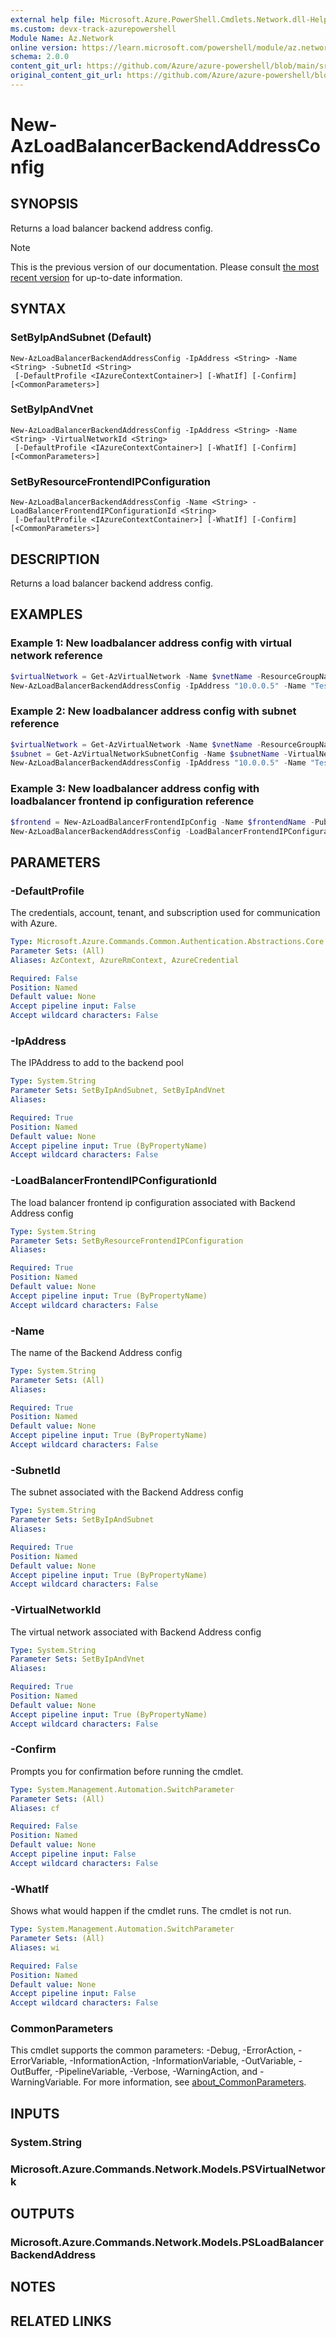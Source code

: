 ```yaml
---
external help file: Microsoft.Azure.PowerShell.Cmdlets.Network.dll-Help.xml
ms.custom: devx-track-azurepowershell
Module Name: Az.Network
online version: https://learn.microsoft.com/powershell/module/az.network/new-azloadbalancerbackendaddressconfig
schema: 2.0.0
content_git_url: https://github.com/Azure/azure-powershell/blob/main/src/Network/Network/help/New-AzLoadBalancerBackendAddressConfig.md
original_content_git_url: https://github.com/Azure/azure-powershell/blob/main/src/Network/Network/help/New-AzLoadBalancerBackendAddressConfig.md
---
```


# New-AzLoadBalancerBackendAddressConfig

## SYNOPSIS
Returns a load balancer backend address config.

> [!NOTE]
>This is the previous version of our documentation. Please consult [the most recent version](/powershell/module/az.network/new-azloadbalancerbackendaddressconfig) for up-to-date information.

## SYNTAX

### SetByIpAndSubnet (Default)
```
New-AzLoadBalancerBackendAddressConfig -IpAddress <String> -Name <String> -SubnetId <String>
 [-DefaultProfile <IAzureContextContainer>] [-WhatIf] [-Confirm] [<CommonParameters>]
```

### SetByIpAndVnet
```
New-AzLoadBalancerBackendAddressConfig -IpAddress <String> -Name <String> -VirtualNetworkId <String>
 [-DefaultProfile <IAzureContextContainer>] [-WhatIf] [-Confirm] [<CommonParameters>]
```

### SetByResourceFrontendIPConfiguration
```
New-AzLoadBalancerBackendAddressConfig -Name <String> -LoadBalancerFrontendIPConfigurationId <String>
 [-DefaultProfile <IAzureContextContainer>] [-WhatIf] [-Confirm] [<CommonParameters>]
```

## DESCRIPTION
Returns a load balancer backend address config.

## EXAMPLES

### Example 1: New loadbalancer address config with virtual network reference
```powershell
$virtualNetwork = Get-AzVirtualNetwork -Name $vnetName -ResourceGroupName $resourceGroup
New-AzLoadBalancerBackendAddressConfig -IpAddress "10.0.0.5" -Name "TestVNetRef" -VirtualNetworkId $virtualNetwork.Id
```
### Example 2: New loadbalancer address config with subnet reference
```powershell
$virtualNetwork = Get-AzVirtualNetwork -Name $vnetName -ResourceGroupName $resourceGroup
$subnet = Get-AzVirtualNetworkSubnetConfig -Name $subnetName -VirtualNetwork $virtualNetwork
New-AzLoadBalancerBackendAddressConfig -IpAddress "10.0.0.5" -Name "TestVNetRef" -SubnetId $subnet.Id
```

### Example 3: New loadbalancer address config with loadbalancer frontend ip configuration reference
```powershell
$frontend = New-AzLoadBalancerFrontendIpConfig -Name $frontendName -PublicIpAddress $publicip
New-AzLoadBalancerBackendAddressConfig -LoadBalancerFrontendIPConfigurationId $frontend.Id -Name "TestLBFERef"
```

## PARAMETERS

### -DefaultProfile
The credentials, account, tenant, and subscription used for communication with Azure.

```yaml
Type: Microsoft.Azure.Commands.Common.Authentication.Abstractions.Core.IAzureContextContainer
Parameter Sets: (All)
Aliases: AzContext, AzureRmContext, AzureCredential

Required: False
Position: Named
Default value: None
Accept pipeline input: False
Accept wildcard characters: False
```

### -IpAddress
The IPAddress to add to the backend pool

```yaml
Type: System.String
Parameter Sets: SetByIpAndSubnet, SetByIpAndVnet
Aliases:

Required: True
Position: Named
Default value: None
Accept pipeline input: True (ByPropertyName)
Accept wildcard characters: False
```

### -LoadBalancerFrontendIPConfigurationId
The load balancer frontend ip configuration associated with Backend Address config

```yaml
Type: System.String
Parameter Sets: SetByResourceFrontendIPConfiguration
Aliases:

Required: True
Position: Named
Default value: None
Accept pipeline input: True (ByPropertyName)
Accept wildcard characters: False
```

### -Name
The name of the Backend Address config

```yaml
Type: System.String
Parameter Sets: (All)
Aliases:

Required: True
Position: Named
Default value: None
Accept pipeline input: True (ByPropertyName)
Accept wildcard characters: False
```

### -SubnetId
The subnet associated with the Backend Address config

```yaml
Type: System.String
Parameter Sets: SetByIpAndSubnet
Aliases:

Required: True
Position: Named
Default value: None
Accept pipeline input: True (ByPropertyName)
Accept wildcard characters: False
```

### -VirtualNetworkId
The virtual network associated with Backend Address config

```yaml
Type: System.String
Parameter Sets: SetByIpAndVnet
Aliases:

Required: True
Position: Named
Default value: None
Accept pipeline input: True (ByPropertyName)
Accept wildcard characters: False
```

### -Confirm
Prompts you for confirmation before running the cmdlet.

```yaml
Type: System.Management.Automation.SwitchParameter
Parameter Sets: (All)
Aliases: cf

Required: False
Position: Named
Default value: None
Accept pipeline input: False
Accept wildcard characters: False
```

### -WhatIf
Shows what would happen if the cmdlet runs. The cmdlet is not run.

```yaml
Type: System.Management.Automation.SwitchParameter
Parameter Sets: (All)
Aliases: wi

Required: False
Position: Named
Default value: None
Accept pipeline input: False
Accept wildcard characters: False
```

### CommonParameters
This cmdlet supports the common parameters: -Debug, -ErrorAction, -ErrorVariable, -InformationAction, -InformationVariable, -OutVariable, -OutBuffer, -PipelineVariable, -Verbose, -WarningAction, and -WarningVariable. For more information, see [about_CommonParameters](http://go.microsoft.com/fwlink/?LinkID=113216).

## INPUTS

### System.String

### Microsoft.Azure.Commands.Network.Models.PSVirtualNetwork

## OUTPUTS

### Microsoft.Azure.Commands.Network.Models.PSLoadBalancerBackendAddress

## NOTES

## RELATED LINKS
